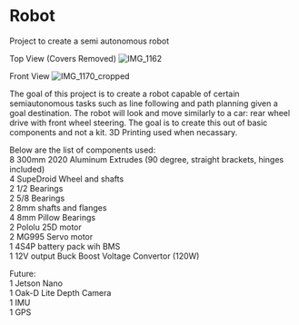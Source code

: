 # Robot
Project to create a semi autonomous robot

Top View (Covers Removed)
![IMG_1162](https://github.com/alk13031/Robot/assets/31907143/9586a2c7-3896-46d7-bfb6-9cd6f93563c4)

Front View
![IMG_1170_cropped](https://github.com/alk13031/Robot/assets/31907143/c7473e5f-0ed3-4f10-a4b2-ed4715eb708a)


The goal of this project is to create a robot capable of certain semiautonomous tasks such as line following and path planning given a goal destination. The robot will look and move similarly to a car: rear wheel drive with front wheel steering. The goal is to create this out of basic components and not a kit. 3D Printing used when necassary.

Below are the list of components used:  
8 300mm 2020 Aluminum Extrudes (90 degree, straight brackets, hinges included)  
4 SupeDroid Wheel and shafts  
2 1/2 Bearings  
2 5/8 Bearings  
2 8mm shafts and flanges  
4 8mm Pillow Bearings  
2 Pololu 25D motor  
2 MG995 Servo motor  
1 4S4P battery pack wih BMS  
1 12V output Buck Boost Voltage Convertor (120W)  

Future:  
1 Jetson Nano  
1 Oak-D Lite Depth Camera  
1 IMU  
1 GPS  
